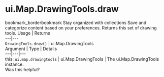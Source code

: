  
#  ui.Map.DrawingTools.draw
bookmark_borderbookmark Stay organized with collections  Save and categorize content based on your preferences.
Returns this set of drawing tools.
Usage | Returns  
---|---  
`DrawingTools.draw()` | ui.Map.DrawingTools  
Argument | Type | Details  
---|---|---  
this: `ui.map.drawingtools` | ui.Map.DrawingTools | The ui.Map.DrawingTools instance.  
Was this helpful?
